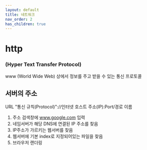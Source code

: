 ```yaml
---
layout: default
title: 네트워크
nav_order: 2
has_children: true
---
```


# http
### (Hyper Text Transfer Protocol)

www (World Wide Web) 상에서 정보를 주고 받을 수 있는 통신 프로토콜


## 서버의 주소
URL 
"통신 규칙(Protocol)"://인터넷 호스트 주소(IP):Port/경로 이름

1. 주소 검색창에 www.google.com 입력
2. 네임서버가 해당 DNS에 연결된 IP 주소를 찾음
3. IP주소가 가르키는 웹서버를 찾음
4. 웹서버에 기본 index로 지정되어있는 파일을 찾음
5. 브라우저 랜더링
